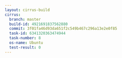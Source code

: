 ```yaml
---
layout: cirrus-build
cirrus:
  branch: master
  build-id: 4921691837562880
  commit: 3f01fa46d93da651f2c549b467c296a13e2e0f85
  task-id: 6341320363474944
  task-number: 8
  os-name: Ubuntu
  test-result: 0
---
```

